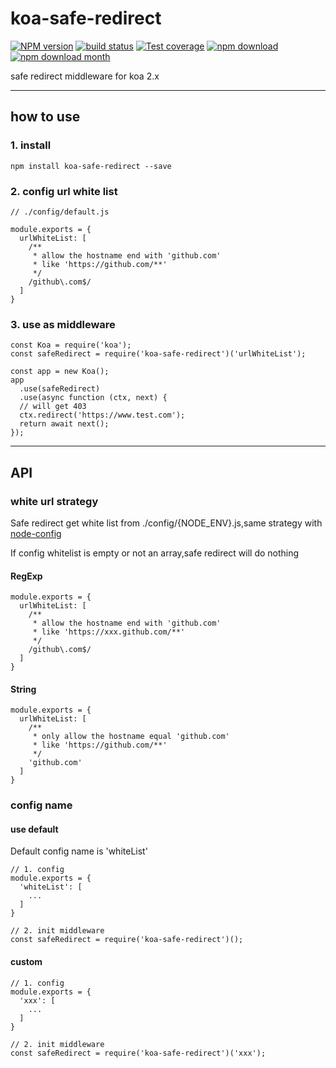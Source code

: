# koa-safe-redirect



[![NPM version][npm-image]][npm-url]
[![build status][travis-image]][travis-url]
[![Test coverage][codecov-image]][codecov-url]
[![npm download][download-image]][download-url]
[![npm download month][download-month-image]][download-url]


[npm-image]: https://img.shields.io/npm/v/koa-safe-redirect.svg?style=flat-square
[npm-url]: https://npmjs.org/package/koa-safe-redirect
[travis-image]: https://img.shields.io/travis/forthedamn/koa-safe-redirect.svg?style=flat-square
[travis-url]: https://travis-ci.org/forthedamn/koa-safe-redirect
[codecov-image]: https://codecov.io/gh/forthedamn/koa-safe-redirect/branch/master/graph/badge.svg
[codecov-url]: https://codecov.io/gh/forthedamn/koa-safe-redirect
[download-image]: https://img.shields.io/npm/dt/koa-safe-redirect.svg
[download-url]: https://npmjs.org/package/koa-safe-redirect
[download-month-image]: https://img.shields.io/npm/dm/koa-safe-redirect.svg
[download-url]: https://npmjs.org/package/koa-safe-redirect


safe redirect middleware for koa 2.x

---

## how to use

### 1. install

```
npm install koa-safe-redirect --save
```
### 2. config url white list

```
// ./config/default.js

module.exports = {
  urlWhiteList: [
    /**
     * allow the hostname end with 'github.com'
     * like 'https://github.com/**'
     */
    /github\.com$/
  ]
}
```

### 3. use as middleware

```
const Koa = require('koa');
const safeRedirect = require('koa-safe-redirect')('urlWhiteList');

const app = new Koa();
app
  .use(safeRedirect)
  .use(async function (ctx, next) {
  // will get 403
  ctx.redirect('https://www.test.com');
  return await next();
});

```

---


## API

### white url strategy

Safe redirect get white list from ./config/{NODE_ENV}.js,same strategy with [node-config](https://github.com/lorenwest/node-config)

If config whitelist is empty or not an array,safe redirect will do nothing

#### RegExp

```
module.exports = {
  urlWhiteList: [
    /**
     * allow the hostname end with 'github.com'
     * like 'https://xxx.github.com/**'
     */
    /github\.com$/
  ]
}
```

#### String

```
module.exports = {
  urlWhiteList: [
    /**
     * only allow the hostname equal 'github.com'
     * like 'https://github.com/**'
     */
    'github.com'
  ]
}
```



### config name


#### use default

Default config name is 'whiteList'

```
// 1. config
module.exports = {
  'whiteList': [
    ...
  ]
}

// 2. init middleware
const safeRedirect = require('koa-safe-redirect')();
```

#### custom

```
// 1. config
module.exports = {
  'xxx': [
    ...
  ]
}

// 2. init middleware
const safeRedirect = require('koa-safe-redirect')('xxx');
```

